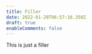 ```yaml
---
title: Filler
date: 2022-01-28T06:57:16.350Z
draft: true
enableComments: false
---
```

This is just a filler